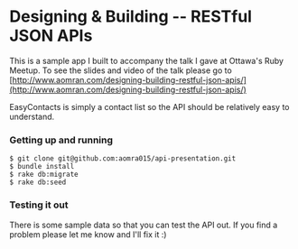 # Designing & Building  -- RESTful JSON APIs

This is a sample app I built to accompany the talk I gave at Ottawa's Ruby Meetup. To see the slides and video of the talk please go to [http://www.aomran.com/designing-building-restful-json-apis/](http://www.aomran.com/designing-building-restful-json-apis/)

EasyContacts is simply a contact list so the API should be relatively easy to understand.


### Getting up and running

```
$ git clone git@github.com:aomra015/api-presentation.git
$ bundle install
$ rake db:migrate
$ rake db:seed
```

### Testing it out

There is some sample data so that you can test the API out. If you find a problem please let me know and I'll fix it :)
